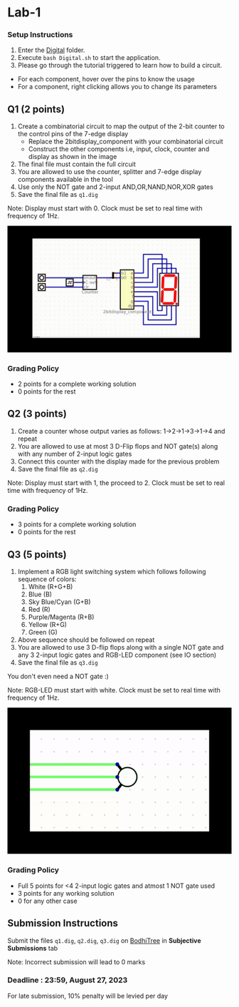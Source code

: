 # Lab-1

### Setup Instructions
1. Enter the [Digital](Digital) folder.
2. Execute `bash Digital.sh` to start the application.
3. Please go through the tutorial triggered to learn how to build a circuit.

+ For each component, hover over the pins to know the usage
+ For a component, right clicking allows you to change its parameters

## Q1 (2 points)
1. Create a combinatorial circuit to map the output of the 2-bit counter to the control pins of the 7-edge display
    - Replace the 2bitdisplay_component with your combinatorial circuit
    - Construct the other components i.e, input, clock, counter and display as shown in the image
2. The final file must contain the full circuit
3. You are allowed to use the counter, splitter and 7-edge display components available in the tool
4. Use only the NOT gate and 2-input AND,OR,NAND,NOR,XOR gates
5. Save the final file as `q1.dig`

Note: Display must start with 0. Clock must be set to real time with frequency of 1Hz.

![](misc/q1.gif)

### Grading Policy
- 2 points for a complete working solution
- 0 points for the rest

## Q2 (3 points)

1. Create a counter whose output varies as follows: 1->2->1->3->1->4 and repeat
2. You are allowed to use at most 3 D-Flip flops and NOT gate(s) along with any number of 2-input logic gates
3. Connect this counter with the display made for the previous problem
4. Save the final file as `q2.dig`

Note: Display must start with 1, the proceed to 2. Clock must be set to real time with frequency of 1Hz.

### Grading Policy
- 3 points for a complete working solution
- 0 points for the rest

## Q3 (5 points)
1. Implement a RGB light switching system which follows following sequence of colors:
    1. White (R+G+B)
    2. Blue (B)
    3. Sky Blue/Cyan (G+B)
    4. Red (R)
    5. Purple/Magenta (R+B)
    6. Yellow (R+G)
    7. Green (G)
2. Above sequence should be followed on repeat
3. You are allowed to use 3 D-flip flops along with a single NOT gate and any 3 2-input logic gates and RGB-LED component (see IO section)
4. Save the final file as `q3.dig`

You don't even need a NOT gate :)

Note: RGB-LED must start with white. Clock must be set to real time with frequency of 1Hz.

![](misc/q3.gif)

### Grading Policy
- Full 5 points for <4 2-input logic gates and atmost 1 NOT gate used
- 3 points for any working solution
- 0 for any other case

## Submission Instructions
Submit the files `q1.dig`, `q2.dig`, `q3.dig` on [BodhiTree](https://flamingo.bodhi.cse.iitb.ac.in/) in **Subjective Submissions** tab

Note: Incorrect submission will lead to 0 marks

### Deadline : 23:59, August 27, 2023

For late submission, 10% penalty will be levied per day
